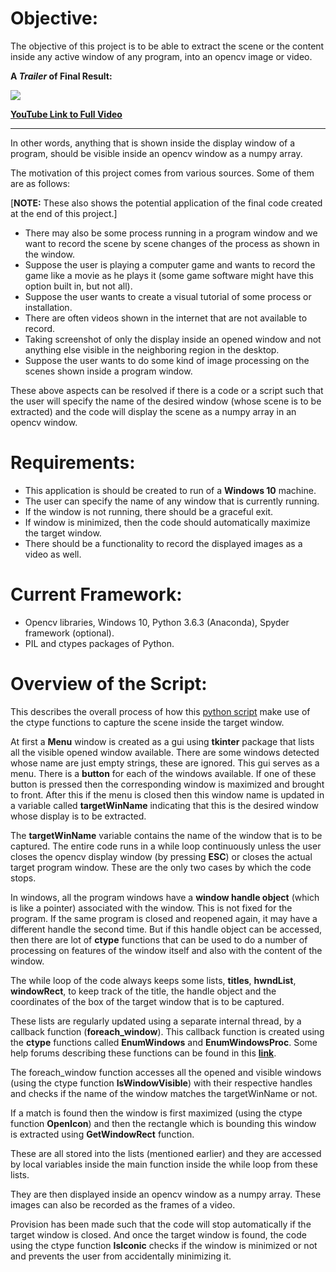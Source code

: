 # Objective: 
The objective of this project is to be able to extract the scene or the content inside any active window of any program, into an opencv image or video. 

**A *Trailer* of Final Result:**

![](images/display_extration_gif.gif)

[**YouTube Link to Full Video**](https://youtu.be/0WNfKg60dAc)

---

In other words, anything that is shown inside the display window of a program, should be visible inside an opencv window as a numpy array.

The motivation of this project comes from various sources. Some of them are as follows: 

[**NOTE:** These also shows the potential application of the final code created at the end of this project.]

* There may also be some process running in a program window and we want to record the scene by scene changes of the process as shown in the window.
* Suppose the user is playing a computer game and wants to record the game like a movie as he plays it (some game software might have this option built in, but not all).
* Suppose the user wants to create a visual tutorial of some process or installation.
* There are often videos shown in the internet that are not available to record.
* Taking screenshot of only the display inside an opened window and not anything else visible in the neighboring region in the desktop.
* Suppose the user wants to do some kind of image processing on the scenes shown inside a program window.

These above aspects can be resolved if there is a code or a script such that the user will specify the name of the desired window (whose scene is to be extracted) and the code will display the scene as a numpy array in an 
opencv window.

# Requirements: 
* This application is should be created to run of a **Windows 10** machine.
* The user can specify the name of any window that is currently running.
* If the window is not running, there should be a graceful exit.
* If window is minimized, then the code should automatically maximize the target window.
* There should be a functionality to record the displayed images as a video as well.

# Current Framework: 
* Opencv libraries, Windows 10, Python 3.6.3 (Anaconda), Spyder framework (optional).
* PIL and ctypes packages of Python.

# Overview of the Script:
This describes the overall process of how this [python script](codes/capture_window.py) make use of the ctype functions to capture the scene inside the target window.

At first a **Menu** window is created as a gui using **tkinter** package that lists all the visible opened window available. There are some windows detected whose name are just empty strings, these are ignored.
This gui serves as a menu. There is a **button** for each of the windows available. If one of these button is pressed then the corresponding window is maximized and brought to front.
After this if the menu is closed then this window name is updated in a variable called **targetWinName** indicating that this is the desired window whose display is to be extracted.

The **targetWinName** variable contains the name of the window that is to be captured.
The entire code runs in a while loop continuously unless the user closes the opencv display window (by pressing **ESC**) or closes the actual target program window. These are the only two cases by which the code stops.

In windows, all the program windows have a **window handle object** (which is like a pointer) associated with the window. This is not fixed for the program. If the same program is closed and reopened again, it may have a different handle the second time.
But if this handle object can be accessed, then there are lot of **ctype** functions that can be used to do a number of processing on features of the window itself and also with the content of the window.

The while loop of the code always keeps some lists, **titles**, **hwndList**, **windowRect**, to keep track of the title, the handle object and the coordinates of the box of the target window that is to be captured.

These lists are regularly updated using a separate internal thread, by a callback function (**foreach_window**).
This callback function is created using the **ctype** functions called **EnumWindows** and **EnumWindowsProc**. 
Some help forums describing these functions can be found in this [**link**](https://sjohannes.wordpress.com/2012/03/23/win32-python-getting-all-window-titles/).

The foreach_window function accesses all the opened and visible windows (using the ctype function **IsWindowVisible**) with their respective handles and checks if the name of the window matches the targetWinName or not.

If a match is found then the window is first maximized (using the ctype function **OpenIcon**) and then the rectangle which is bounding this window is extracted using **GetWindowRect** function.

These are all stored into the lists (mentioned earlier) and they are accessed by local variables inside the main function inside the while loop from these lists.

They are then displayed inside an opencv window as a numpy array. These images can also be recorded as the frames of a video.

Provision has been made such that the code will stop automatically if the target window is closed. And once the target window is found, the code using the ctype function **IsIconic** checks if the window is minimized or not and prevents the user from accidentally minimizing it.

